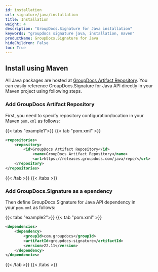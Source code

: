 ```yaml
---
id: installation
url: signature/java/installation
title: Installation
weight: 4
description: "GroupDocs.Signature for Java installation"
keywords: "groupdocs signature java, installation, maven"
productName: GroupDocs.Signature for Java
hideChildren: False
toc: True
---
```


## Install using Maven

All Java packages are hosted at [GroupDocs Artifact Repository](https://repository.groupdocs.com/). You can easily reference GroupDocs.Signature for Java API directly in your Maven project using following steps.

### Add GroupDocs Artifact Repository

First, you need to specify repository configuration/location in your Maven `pom.xml` as follows:

{{< tabs "example1">}}
{{< tab "pom.xml" >}}
```xml
<repositories>
	<repository>
		<id>GroupDocs Artifact Repository</id>
        	<name>GroupDocs Artifact Repository</name>
        	<url>https://releases.groupdocs.com/java/repo/</url>
	</repository>
</repositories>
```
{{< /tab >}}
{{< /tabs >}}

### Add GroupDocs.Signature as a ependency

Then define GroupDocs.Signature for Java API dependency in your `pom.xml` as follows:

{{< tabs "example2">}}
{{< tab "pom.xml" >}}
```xml
<dependencies>
    <dependency>
        <groupId>com.groupdocs</groupId>
        <artifactId>groupdocs-signature</artifactId>
        <version>22.11</version>
    </dependency>
</dependencies>
```
{{< /tab >}}
{{< /tabs >}}
